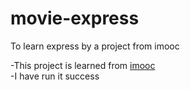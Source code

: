 # movie-express
To learn express by a project from imooc

-This project is learned from [imooc](http://www.imooc.com/video/1092)  
-I have run it success
